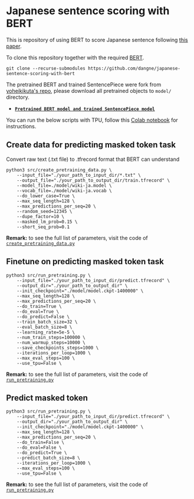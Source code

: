 # Japanese sentence scoring with BERT

This is repository of using BERT to score Japanese sentence following [this paper](http://proceedings.mlr.press/v101/shin19a/shin19a.pdf).

To clone this repository together with the required [BERT](https://github.com/google-research/bert).

    git clone --recurse-submodules https://github.com/dangne/japanese-sentence-scoring-with-bert

The pretrained BERT and trained SentencePiece were fork from [yoheikikuta's repo](https://github.com/yoheikikuta/bert-japanese), please download all pretrained objects to `model/` directory.

- **[`Pretrained BERT model and trained SentencePiece model`](https://drive.google.com/drive/folders/1Zsm9DD40lrUVu6iAnIuTH2ODIkh-WM-O?usp=sharing)** 

You can run the below scripts with TPU, follow this [Colab notebook](https://colab.research.google.com/drive/1ZhV7PGJFyCp0drOLUGE32Vu3a9-t05zS?usp=sharing) for instructions.

## Create data for predicting masked token task

Convert raw text (.txt file) to .tfrecord format that BERT can understand

```
python3 src/create_pretraining_data.py \
	--input_file="./your_path_to_input_dir/*.txt" \
	--output_file="./your_path_to_output_dir/train.tfrecord" \
	--model_file=./model/wiki-ja.model \
	--vocab_file=./model/wiki-ja.vocab \
	--do_lower_case=True \
	--max_seq_length=128 \
	--max_predictions_per_seq=20 \
	--random_seed=12345 \
	--dupe_factor=10 \
	--masked_lm_prob=0.15 \
	--short_seq_prob=0.1
```

**Remark:** to see the full list of parameters, visit the code of [`create_pretraining_data.py`](https://github.com/dangne/japanese-sentence-scoring-with-bert/blob/master/src/create_pretraining_data.py)



## Finetune on predicting masked token task

```
python3 src/run_pretraining.py \
    --input_file="./your_path_to_input_dir/predict.tfrecord" \
    --output_dir="./your_path_to_output_dir" \
    --init_checkpoint="./model/model.ckpt-1400000" \
    --max_seq_length=128 \
    --max_predictions_per_seq=20 \
    --do_train=True \
    --do_eval=True \
    --do_predict=False \
    --train_batch_size=32 \
    --eval_batch_size=8 \
    --learning_rate=5e-5 \
    --num_train_steps=100000 \
    --num_warmup_steps=10000 \
    --save_checkpoints_steps=1000 \
    --iterations_per_loop=1000 \
    --max_eval_steps=100 \
    --use_tpu=False \
```

**Remark:** to see the full list of parameters, visit the code of [`run_pretraining.py`](https://github.com/dangne/japanese-sentence-scoring-with-bert/blob/master/src/run_pretraining.py)



## Predict masked token

```
python3 src/run_pretraining.py \
    --input_file="./your_path_to_input_dir/predict.tfrecord" \
    --output_dir="./your_path_to_output_dir" \
    --init_checkpoint="./model/model.ckpt-1400000" \
    --max_seq_length=128 \
    --max_predictions_per_seq=20 \
    --do_train=False \
    --do_eval=False \
    --do_predict=True \
    --predict_batch_size=8 \
    --iterations_per_loop=1000 \
    --max_eval_steps=100 \
    --use_tpu=False \
```

**Remark:** to see the full list of parameters, visit the code of [`run_pretraining.py`](https://github.com/dangne/japanese-sentence-scoring-with-bert/blob/master/src/run_pretraining.py)